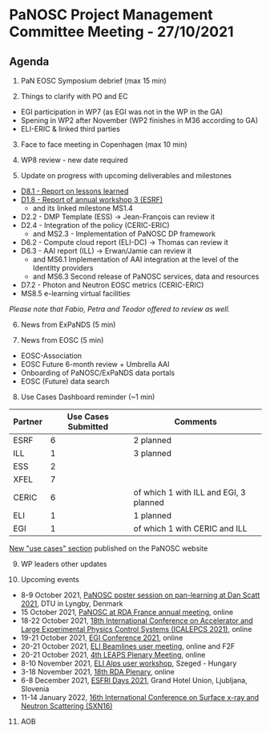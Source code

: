 PaNOSC Project Management Committee Meeting - 27/10/2021 
=========================================================

Agenda
------	

1. PaN EOSC Symposium debrief (max 15 min)

2. Things to clarify with PO and EC
* EGI participation in WP7 (as EGI was not in the WP in the GA)
* Spening in WP2 after November (WP2 finishes in M36 according to GA)
* ELI-ERIC & linked third parties

3. Face to face meeting in Copenhagen (max 10 min)

4. WP8 review - new date required

5. Update on progress with upcoming deliverables and milestones
* [D8.1 - Report on lessons learned](https://docs.google.com/document/d/1VJg_BWmWUEJYWtU65mO_p-PFNMEBxOAx/edit?dls=true)
* [D1.8 - Report of annual workshop 3 (ESRF)](https://docs.google.com/document/d/1SMgBX47nRbMpyKx09MC6EEpCY1ZN2vxu/edit#)
  * and its linked milestone MS1.4 
* D2.2 - DMP Template (ESS) -> Jean-François can review it
* D2.4 - Integration of the policy (CERIC-ERIC)
  * and MS2.3 - Implementation of PaNOSC DP framework
* D6.2 - Compute cloud report (ELI-DC) -> Thomas can review it
* D6.3 - AAI report (ILL) -> Erwan/Jamie can review it
  * and MS6.1 Implementation of AAI integration at the level of the Identitty providers
  * and MS6.3 Second release of PaNOSC services, data and resources 
* D7.2 - Photon and Neutron EOSC metrics (CERIC-ERIC)
* MS8.5 e-learning virtual facilities

*Please note that Fabio, Petra and Teodor offered to review as well.*

6. News from ExPaNDS (5 min)

7. News from EOSC (5 min)
* EOSC-Association
* EOSC Future 6-month review + Umbrella AAI
* Onboarding of PaNOSC/ExPaNDS data portals
* EOSC (Future) data search

8. Use Cases Dashboard reminder (~1 min)

| Partner | Use Cases Submitted | Comments |
| ------- | ------------------- | -------- |
| ESRF  |  6  | 2 planned   |
| ILL   |  1  | 3 planned  | of which 1 w CERIC and EGI)
| ESS   |  2  |   |
| XFEL  |  7  |   |
| CERIC |  6  | of which 1 with ILL and EGI, 3 planned |
| ELI   |  1  | 1 planned  |
| EGI   |  1  | of which 1 with CERIC and ILL | 

[New "use cases" section](https://www.panosc.eu/all-use-cases/) published on the PaNOSC website

9. WP leaders other updates

10. Upcoming events
* 8-9 October 2021, [PaNOSC poster session on pan-learning at Dan Scatt 2021](https://danscatt.dk/meetings/), DTU in Lyngby, Denmark
* 15 October 2021, [PaNOSC at RDA France annual meeting](https://www.panosc.eu/events/panosc-contribution-at-rda-france-annual-meeting/), online
* 18-22 October 2021, [18th International Conference on Accelerator and Large Experimental Physics Control Systems (ICALEPCS 2021)](https://indico.ssrf.ac.cn/event/1/), online
* 19-21 October 2021, [EGI Conference 2021](https://www.egi.eu/about/newsletters/egi-conference-2021-save-the-date/), online
* 20-21 October 2021, [ELI Beamlines user meeting](https://indico.eli-beams.eu/event/405/), online and F2F
* 20-21 October 2021, [4th LEAPS Plenary Meeting](https://indico.cells.es/event/370/timetable/), online
* 8-10 November 2021, [ELI Alps user workshop](https://www.eli-alps.hu/indico/event/46/), Szeged - Hungary
* 3-18 November 2021, [18th RDA Plenary](https://www.rd-alliance.org/plenaries/rda-18th-plenary-meeting-virtual), online
* 6-8 December 2021, [ESFRI Days 2021](https://www.esfri.eu/node/1185), Grand Hotel Union, Ljubljana, Slovenia
* 11-14 January 2022, [16th International Conference on Surface x-ray and Neutron Scattering (SXN16)](https://www.sxns16.org/) 

11. AOB
